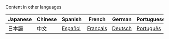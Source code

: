 Content in other languages

| Japanese | Chinese | Spanish | French | German | Portuguese | Italian | Arabic | Hindi |
| -------- | -------- | -------- | -------- | -------- | -------- | -------- | -------- | -------- |
| [日本語](https://github.com/EugeneYip/nostr/tree/master/translate/%E6%97%A5%E6%9C%AC%E8%AA%9E) | [中文](https://github.com/EugeneYip/nostr/tree/master/translate/%E4%B8%AD%E6%96%87)  | [Español](https://github.com/EugeneYip/nostr/tree/master/translate/Espa%C3%B1ol) | [Français](https://github.com/EugeneYip/nostr/tree/master/translate/Fran%C3%A7ais) | [Deutsch](https://github.com/EugeneYip/nostr/tree/master/translate/Deutsch) | [Português](https://github.com/EugeneYip/nostr/tree/master/translate/Portugu%C3%AAs) | [Italiano](https://github.com/EugeneYip/nostr/tree/master/translate/Italiano) | [عربي](https://github.com/EugeneYip/nostr/tree/master/translate/%D8%B9%D8%B1%D8%A8%D9%8A) | [हिंदी](https://github.com/EugeneYip/nostr/tree/master/translate/%E0%A4%B9%E0%A4%BF%E0%A4%82%E0%A4%A6%E0%A5%80) |

